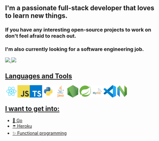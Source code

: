 ## I'm a passionate <strong>full-stack developer</strong> that loves to learn new things. 

### If you have any interesting open-source projects to work on don't feel afraid to reach out. 
### I'm also currently looking for a <strong> software engineering</strong> job.

<div>
  <a href="https://github.com/dndanli">
<img height="180em" src="https://github-readme-stats.vercel.app/api?username=dndanli&show_icons=true&theme=calm&include_all_commits=true&count_private=true"/>
  <img height="180em" src="https://github-readme-stats.vercel.app/api/top-langs/?username=dndanli&layout=compact&langs_count=7&theme=calm"/>
</div> 

<div>

## Languages and Tools
<img align="left" alt="ReactJs"  height="40px" width="40px" src="https://raw.githubusercontent.com/github/explore/80688e429a7d4ef2fca1e82350fe8e3517d3494d/topics/react/react.png"/>

<img align="left" alt="Javascript" height="40px" width="40px" src="https://raw.githubusercontent.com/github/explore/80688e429a7d4ef2fca1e82350fe8e3517d3494d/topics/javascript/javascript.png"/>
   
<img align="left" alt="Typescript" height="40px"  width="40px" src="https://raw.githubusercontent.com/github/explore/80688e429a7d4ef2fca1e82350fe8e3517d3494d/topics/typescript/typescript.png"/>

<img align="left" alt="Python" height="40px" width="40px" src="https://raw.githubusercontent.com/github/explore/80688e429a7d4ef2fca1e82350fe8e3517d3494d/topics/python/python.png"/>

<img align="left" alt ="Java" height="40px" width="40px" src="https://raw.githubusercontent.com/github/explore/5b3600551e122a3277c2c5368af2ad5725ffa9a1/topics/java/java.png"/>

<img align="left" alt="NodeJs" height="40px" width="40px" src="https://raw.githubusercontent.com/github/explore/80688e429a7d4ef2fca1e82350fe8e3517d3494d/topics/nodejs/nodejs.png"/>

<img align="left" alt="Spring Boot" height="40px" width="40px" src="https://raw.githubusercontent.com/github/explore/80688e429a7d4ef2fca1e82350fe8e3517d3494d/topics/spring-boot/spring-boot.png"/>

<img align="left" alt="MySQL" height="40px" width="40px" src="https://raw.githubusercontent.com/github/explore/80688e429a7d4ef2fca1e82350fe8e3517d3494d/topics/mysql/mysql.png"/>

<img align="left" alt="VsCode" height="40px" width="40px" src="
https://raw.githubusercontent.com/github/explore/bbd48b997e8d0bef63f676eca4da5e1f76487b56/topics/visual-studio-code/visual-studio-code.png"/>

<img align="left" alt="NeoVim" height="39px" width="40px" src="https://raw.githubusercontent.com/github/explore/26674e638508ac4a4e113ee32d6755ebfa000569/topics/neovim/neovim.png"/>

</div>
<br>
<br>


## I want to get into:

- 🍃 Go
- ☂️ Heroku
- ✨ Functional programming
